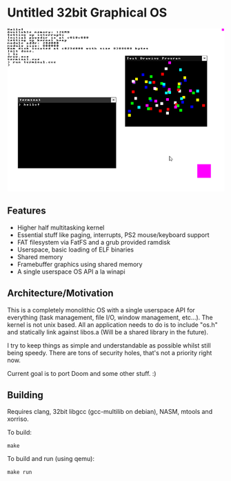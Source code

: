 # Untitled 32bit Graphical OS

![Screenshot](res/screenshot.png)

## Features

* Higher half multitasking kernel
* Essential stuff like paging, interrupts, PS2 mouse/keyboard support
* FAT filesystem via FatFS and a grub provided ramdisk
* Userspace, basic loading of ELF binaries
* Shared memory
* Framebuffer graphics using shared memory
* A single userspace OS API a la winapi

## Architecture/Motivation

This is a completely monolithic OS with a single userspace API for everything (task management, file I/O, window management, etc...). The kernel is not unix based.
All an application needs to do is to include "os.h" and statically link against libos.a (Will be a shared library in the future).

I try to keep things as simple and understandable as possible whilst still being speedy. There are tons of security holes, that's not a priority right now.

Current goal is to port Doom and some other stuff. :)

## Building

Requires clang, 32bit libgcc (gcc-multilib on debian), NASM, mtools and xorriso.

To build:
```
make
```
To build and run (using qemu):
```
make run
```
